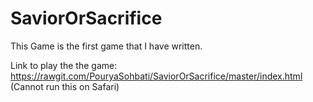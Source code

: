 # SaviorOrSacrifice

This Game is the first game that I have written.

Link to play the the game: https://rawgit.com/PouryaSohbati/SaviorOrSacrifice/master/index.html
(Cannot run this on Safari)
